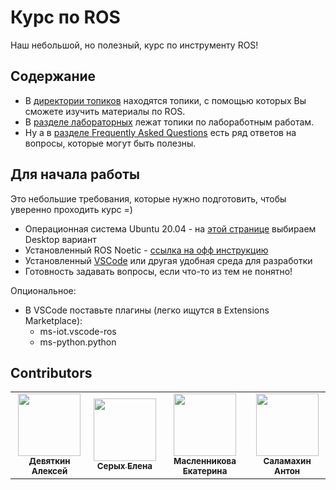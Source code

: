 

# Курс по ROS

Наш небольшой, но полезный, курс по инструменту ROS!

## Содержание

- В [директории топиков](topics) находятся топики, с помощью которых Вы сможете изучить материалы по ROS.
- В [разделе лабораторных](labs) лежат топики по лабоработным работам.
- Ну а в [разделе Frequently Asked Questions](FAQ.md) есть ряд ответов на вопросы, которые могут быть полезны.

## Для начала работы

Это небольшие требования, которые нужно подготовить, чтобы уверенно проходить курс =)

- Операционная система Ubuntu 20.04 - на [этой странице](https://releases.ubuntu.com/20.04.5/) выбираем Desktop вариант
- Установленный ROS Noetic - [ссылка на офф инструкцию](http://wiki.ros.org/noetic/Installation/Ubuntu)
- Установленный [VSCode](https://code.visualstudio.com/) или другая удобная среда для разработки
- Готовность задавать вопросы, если что-то из тем не понятно!

Опциональное:

- В VSCode поставьте плагины (легко ищутся в Extensions Marketplace):
  - ms-iot.vscode-ros
  - ms-python.python

## Contributors

<table>
  <tr>
    <td align="center">
      <a href="https://github.com/KaiL4eK">
        <img src="https://avatars.githubusercontent.com/u/13577066?v=4?size=100" width="100px;" alt="" /> <br />
        <sub><b>Девяткин Алексей</b></sub>
      </a>
    </td>
    <td align="center">
      <a href="https://github.com/serykhelena">
        <img src="https://avatars.githubusercontent.com/u/26322075?v=4?size=100" width="100px;" alt="" /> <br />
        <sub><b>Серых Елена</b></sub>
      </a>
    </td>
    <td align="center">
      <a href="https://github.com/lasauveetgarde">
        <img src="https://avatars.githubusercontent.com/u/91496274?v=4?v=4?size=100" width="100px;" alt="" /> <br />
        <sub><b>Масленникова Екатерина</b></sub>
      </a>
    </td>
    <td align="center">
      <a href="https://github.com/Alakeyska">
        <img src="https://avatars.githubusercontent.com/u/91379535?v=4?size=100" width="100px;" alt="" /> <br />
        <sub><b>Саламахин Антон</b></sub>
      </a>
    </td>
  </tr>
</table>

